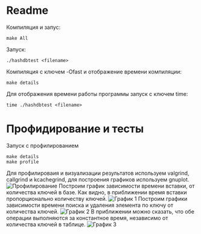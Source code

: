 # Readme
Компиляция и запус:
```
make All
```
Запуск:
```
./hashdbtest <filename>
```
Компиляция с ключем -Ofast и отображение времени компиляции:
```
make details
```
Для отображения времени работы программы запуск с ключем time:
```
time ./hashdbtest <filename>
```

# Профидирование и тесты
Запуск с профилированием
```
make details
make profile
```
Для профилироваия и визуализации результатов используем valgrind, callgrind и kcachegrind, для построения графиков используем gnuplot.
![Профилирование](https://github.com/ksartamonov/data-base/blob/stat/pictures/testing.png)
Построим график зависимости времени вставки, от количества ключей в базе. Как видно, в приближении время вставки пропорционально количеству ключей.
![График 1](https://github.com/ksartamonov/data-base/blob/stat/pictures/plot1.jpg)
Построим графики зависимости времени поиска и удаления элемента по ключу от количества ключей.
![График 2](https://github.com/ksartamonov/data-base/blob/stat/pictures/plot2.jpg)
В приближении можно сказать, что обе операции выполняются за константное время, независимо от количества ключей в таблице.
![График 3](https://github.com/ksartamonov/data-base/blob/stat/pictures/plot3.jpg)